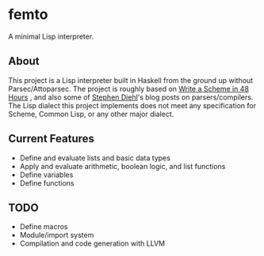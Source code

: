 # femto
A minimal Lisp interpreter.

## About
This project is a Lisp interpreter built in Haskell from the ground up
without Parsec/Attoparsec. The project is roughly based on
[Write a Scheme in 48 Hours](https://en.wikibooks.org/wiki/Write_Yourself_a_Scheme_in_48_Hours)
, and also some of [Stephen
Diehl](http://dev.stephendiehl.com/fun/index.html)'s blog posts on
parsers/compilers. The Lisp dialect this project implements does not meet any
specification for Scheme, Common Lisp, or any other major dialect.

## Current Features
- Define and evaluate lists and basic data types
- Apply and evaluate arithmetic, boolean logic, and list functions
- Define variables
- Define functions

## TODO
- Define macros
- Module/import system
- Compilation and code generation with LLVM
